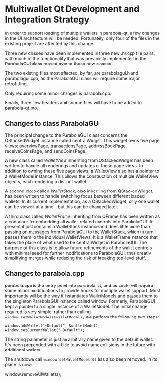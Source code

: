 Multiwallet Qt Development and Integration Strategy
===================================================

In order to support loading of multiple wallets in parabola-qt, a few changes in the UI architecture will be needed.
Fortunately, only four of the files in the existing project are affected by this change.

Three new classes have been implemented in three new .h/.cpp file pairs, with much of the functionality that was previously
implemented in the ParabolaGUI class moved over to these new classes.

The two existing files most affected, by far, are parabolagui.h and parabolagui.cpp, as the ParabolaGUI class will require
some major retrofitting.

Only requiring some minor changes is parabola.cpp.

Finally, three new headers and source files will have to be added to parabola-qt.pro.

Changes to class ParabolaGUI
---------------------------
The principal change to the ParabolaGUI class concerns the QStackedWidget instance called centralWidget.
This widget owns five page views: overviewPage, transactionsPage, addressBookPage, receiveCoinsPage, and sendCoinsPage.

A new class called *WalletView* inheriting from QStackedWidget has been written to handle all renderings and updates of
these page views. In addition to owning these five page views, a WalletView also has a pointer to a WalletModel instance.
This allows the construction of multiple WalletView objects, each rendering a distinct wallet.

A second class called *WalletStack*, also inheriting from QStackedWidget, has been written to handle switching focus between
different loaded wallets. In its current implementation, as a QStackedWidget, only one wallet can be viewed at a time -
but this can be changed later.

A third class called *WalletFrame* inheriting from QFrame has been written as a container for embedding all wallet-related
controls into ParabolaGUI. At present it just contains a WalletStack instance and does little more than passing on messages
from ParabolaGUI to the WalletStack, which in turn passes them to the individual WalletViews. It is a WalletFrame instance
that takes the place of what used to be centralWidget in ParabolaGUI. The purpose of this class is to allow future
refinements of the wallet controls with minimal need for further modifications to ParabolaGUI, thus greatly simplifying
merges while reducing the risk of breaking top-level stuff.

Changes to parabola.cpp
----------------------
parabola.cpp is the entry point into parabola-qt, and as such, will require some minor modifications to provide hooks for
multiple wallet support. Most importantly will be the way it instantiates WalletModels and passes them to the
singleton ParabolaGUI instance called window. Formerly, ParabolaGUI kept a pointer to a single instance of a WalletModel.
The initial change required is very simple: rather than calling `window.setWalletModel(&walletModel);` we perform the
following two steps:

	window.addWallet("~Default", &walletModel);
	window.setCurrentWallet("~Default");

The string parameter is just an arbitrary name given to the default wallet. It's been prepended with a tilde to avoid name collisions in the future with additional wallets.

The shutdown call `window.setWalletModel(0)` has also been removed. In its place is now:

window.removeAllWallets();
